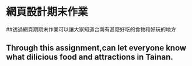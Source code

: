 # 網頁設計期末作業

##透過網頁期期末作業可以讓大家知道台南有甚麼好吃的食物和好玩的地方

## Through this assignment,can let everyone know what dilicious food and attractions in Tainan.
